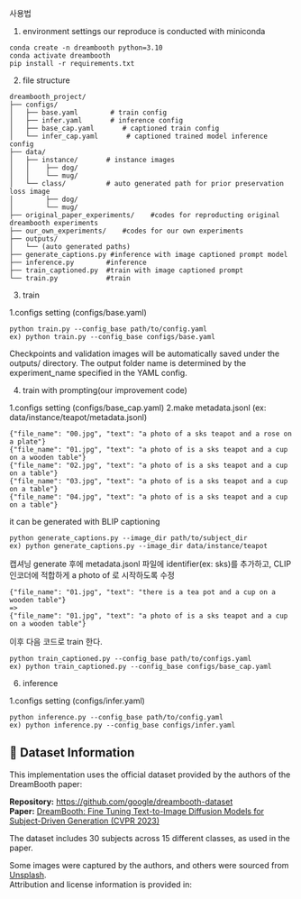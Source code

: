 사용법
1. environment settings
   our reproduce is conducted with miniconda
```
conda create -n dreambooth python=3.10
conda activate dreambooth
pip install -r requirements.txt
```
2. file structure
```
dreambooth_project/
├── configs/
│   ├── base.yaml        # train config
│   ├── infer.yaml       # inference config
│   ├── base_cap.yaml       # captioned train config
│   └── infer_cap.yaml       # captioned trained model inference config
├── data/
│   ├── instance/       # instance images
│   │    ├── dog/       
│   │    └── mug/
│   └── class/          # auto generated path for prior preservation loss image  
│        ├── dog/
│        └── mug/
├── original_paper_experiments/    #codes for reproducting original dreambooth experiments
├── our_own_experiments/    #codes for our own experiments
├── outputs/
│   └── (auto generated paths)
├── generate_captions.py #inference with image captioned prompt model
├── inference.py        #inference 
├── train_captioned.py  #train with image captioned prompt
└── train.py            #train 

```
3. train

1.configs setting (configs/base.yaml)
```
python train.py --config_base path/to/config.yaml
ex) python train.py --config_base configs/base.yaml
```
Checkpoints and validation images will be automatically saved under the outputs/ directory.
The output folder name is determined by the experiment_name specified in the YAML config.

4. train with prompting(our improvement code)

1.configs setting (configs/base_cap.yaml)
2.make metadata.jsonl (ex: data/instance/teapot/metadata.jsonl)
```
{"file_name": "00.jpg", "text": "a photo of a sks teapot and a rose on a plate"}
{"file_name": "01.jpg", "text": "a photo of is a sks teapot and a cup on a wooden table"}
{"file_name": "02.jpg", "text": "a photo of is a sks teapot and a cup on a table"}
{"file_name": "03.jpg", "text": "a photo of is a sks teapot and a cup on a table"}
{"file_name": "04.jpg", "text": "a photo of is a sks teapot and a cup on a table"}
```
it can be generated with BLIP captioning
```
python generate_captions.py --image_dir path/to/subject_dir
ex) python generate_captions.py --image_dir data/instance/teapot
```
캡셔닝 generate 후에 metadata.jsonl 파일에 identifier(ex: sks)를 추가하고, CLIP 인코더에 적합하게 a photo of 로 시작하도록 수정
```
{"file_name": "01.jpg", "text": "there is a tea pot and a cup on a wooden table"}
=>
{"file_name": "01.jpg", "text": "a photo of is a sks teapot and a cup on a wooden table"}
```
이후 다음 코드로 train 한다.
```
python train_captioned.py --config_base path/to/configs.yaml
ex) python train_captioned.py --config_base configs/base_cap.yaml
```

6. inference
 
1.configs setting (configs/infer.yaml)
```
python inference.py --config_base path/to/config.yaml
ex) python inference.py --config_base configs/infer.yaml
```

## 📁 Dataset Information

This implementation uses the official dataset provided by the authors of the DreamBooth paper:

**Repository:** https://github.com/google/dreambooth-dataset  
**Paper:** [DreamBooth: Fine Tuning Text-to-Image Diffusion Models for Subject-Driven Generation (CVPR 2023)](https://arxiv.org/abs/2208.12242)

The dataset includes 30 subjects across 15 different classes, as used in the paper.

Some images were captured by the authors, and others were sourced from [Unsplash](https://unsplash.com).  
Attribution and license information is provided in:
